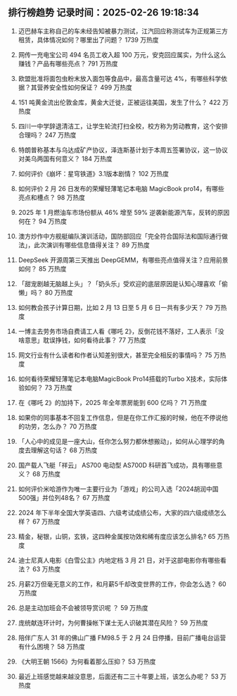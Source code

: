 
## 排行榜趋势 记录时间：2025-02-26 19:18:34
  
  1. 迈巴赫车主称自己的车未经告知被暴力测试，江汽回应称测试车为正规第三方租赁，具体情况如何？哪里出了问题？ 1739 万热度
    
  2. 网传一充电宝公司 494 名员工收入超 100 万元，安克回应属实，为什么这么赚钱？产品有哪些亮点？ 791 万热度
    
  3. 欧盟批准将面包虫粉末放入面包等食品中，最高含量可达 4%，有哪些科学依据？其营养安全性如何保证？ 499 万热度
    
  4. 151 吨黄金流出伦敦金库，黄金大迁徙，正被运往美国，发生了什么？ 422 万热度
    
  5. 四川一中学辞退清洁工，让学生轮流打扫全校，校方称为劳动教育，这个安排合理吗？ 247 万热度
    
  6. 特朗普称基本与乌达成矿产协议，泽连斯基计划于本周五签署协议，这一协议对美乌两国有何意义？ 184 万热度
    
  7. 如何评价《崩坏：星穹铁道》3.1版本剧情？ 102 万热度
    
  8. 如何评价 2 月 26 日发布的荣耀轻薄笔记本电脑 MagicBook pro14，有哪些亮点和槽点？ 98 万热度
    
  9. 2025 年 1 月燃油车市场份额从 46% 增至 59% 逆袭新能源汽车，反转的原因何在？ 94 万热度
    
  10. 澳方炒作中方舰艇编队演训活动，国防部回应「完全符合国际法和国际通行做法」，此次演训有哪些信息值得关注？ 89 万热度
    
  11. DeepSeek 开源周第三天推出 DeepGEMM，有哪些亮点值得关注？应用前景如何？ 85 万热度
    
  12. 「甜宠剧越无脑越上头」？「奶头乐」受欢迎的底层原因是认知心理喜欢「偷懒」吗？ 80 万热度
    
  13. 如何教会孩子计算日期，比如 2 月 13 日至 5 月 6 日一共有多少天？ 79 万热度
    
  14. 一博主去劳务市场自费请工人看《哪吒 2》，反倒花钱不落好，工人表示「没啥意思」耽误挣钱，如何看待此事？ 77 万热度
    
  15. 网文行业有什么读者和作者认知差别很大，甚至完全相反的事情吗？ 75 万热度
    
  16. 如何看待荣耀轻薄笔记本电脑MagicBook Pro14搭载的Turbo X技术，实际体验如何？ 73 万热度
    
  17. 在《哪吒 2》的加持下，2025 年全年票房能到 600 亿吗？ 71 万热度
    
  18. 如果你的同事基本不回复工作信息，但是在你工作汇报的时候，他在不停说他的功劳，怎么办？ 70 万热度
    
  19. 「人心中的成见是一座大山，任你怎么努力都休想搬动」，如何从心理学的角度去理解这句话？ 68 万热度
    
  20. 国产载人飞艇「祥云」 AS700 电动型  AS700D 科研首飞成功，具有哪些意义？ 68 万热度
    
  21. 如何评价米哈游作为唯一主要行业为「游戏」的公司入选「2024胡润中国500强」并位列48名？ 67 万热度
    
  22. 2024 年下半年全国大学英语四、六级考试成绩公布，大家的四六级成绩怎么样？ 67 万热度
    
  23. 精金，秘银，山铜，玄铁，这四种金属按功效和稀有度应该怎么排名? 65 万热度
    
  24. 迪士尼真人电影《白雪公主》内地定档 3 月 21 日，对于这部电影你有哪些看法？ 63 万热度
    
  25. 月薪2万但毫无意义的工作，和月薪5千却改变世界的工作，你会怎么选？ 60 万热度
    
  26. 总是主动加班会不会被领导赏识呢 ？ 59 万热度
    
  27. 庞统献连环计时，为何曹操帐下谋士无人识破其潜在风险？ 59 万热度
    
  28. 陪伴广东人 31 年的佛山广播 FM98.5 于 2 月 24 日停播，目前广播电台运营有什么困境？ 58 万热度
    
  29. 《大明王朝 1566》为何看着那么压抑？ 53 万热度
    
  30. 最近上班感觉越来越没意思，后面还有二三十年要上班，该怎么办呢？ 53 万热度
    